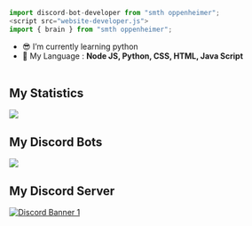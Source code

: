 ```ts
import discord-bot-developer from "smth oppenheimer";
<script src="website-developer.js">
import { brain } from "smth oppenheimer";
```

- 😎 I’m currently learning python 
- 🎁 My Language : **Node JS, Python, CSS, HTML, Java Script** <br /><br />

## My Statistics
<a href="https://github.com/tya-dittyaa/">
<img src="https://github-readme-stats.vercel.app/api/top-langs/?username=tya-dittyaa&layout=compact&count_private=true&langs_count=8&card_width=445&bg_color=0d1117&title_color=ffffff&text_color=ffffff&icon_color=00ff99&hide_border=true/" />
</a>
<br>

## My Discord Bots
<a href="https://top.gg/bot/723092028396797982">
  <img src="https://top.gg/api/widget/723092028396797982.svg">
</a>
<br>

## My Discord Server
[![Discord Banner 1](https://discordapp.com/api/guilds/739460799810240533/widget.png?style=banner1)](https://discord.gg/BPQBmwTemY)<br />

</div>
